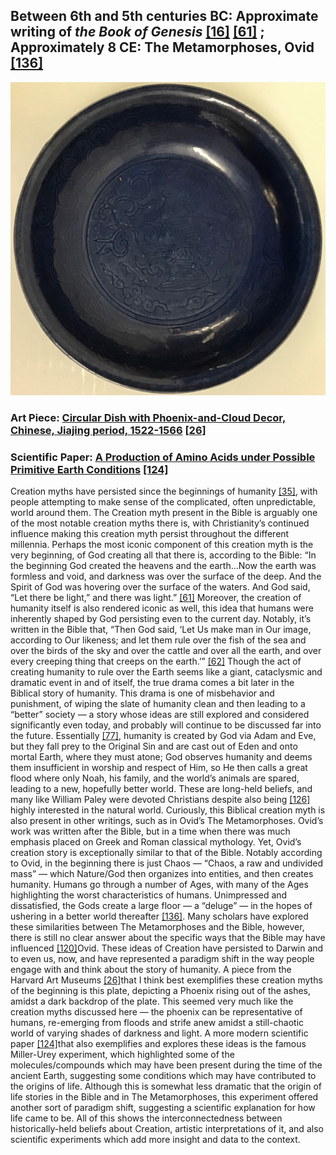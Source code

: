 ## Between 6th and 5th centuries BC: Approximate writing of <em>the Book of Genesis</em> [[16]](https://web.mit.edu/jywang/www/cef/Bible/NIV/NIV_Bible/GEN+1.html) [[61]](https://biblehub.com/bsb/genesis/1.htm) ; Approximately 8 CE: The Metamorphoses, Ovid [[136]](https://www.theoi.com/Text/OvidMetamorphoses1.html)

![pic](/images/5.jpg)

### Art Piece: [Circular Dish with Phoenix-and-Cloud Decor, Chinese, Jiajing period, 1522-1566](https://harvardartmuseums.org/collections/object/205500?position=31) [[26]](https://harvardartmuseums.org/collections/object/205500)

### Scientific Paper: [A Production of Amino Acids under Possible Primitive Earth Conditions](https://www.jstor.org/stable/1680569?origin=JSTOR-pdf) [[124]](https://faculty.jsd.claremont.edu/dmcfarlane/bio145mcfarlane/PDFs/miller_prebiotic%20souppdf.pdf)

Creation myths have persisted since the beginnings of humanity [[35]](https://www.cs.williams.edu/~lindsey/myths/myths.html), with people attempting to make sense of the complicated, often unpredictable, world around them. The Creation myth present in the Bible is arguably one of the most notable creation myths there is, with Christianity’s continued influence making this creation myth persist throughout the different millennia. Perhaps the most iconic component of this creation myth is the very beginning, of God creating all that there is, according to the Bible: “In the beginning God created the heavens and the earth…Now the earth was formless and void, and darkness was over the surface of the deep. And the Spirit of God was hovering over the surface of the waters. And God said, “Let there be light,” and there was light.” [[61]](https://biblehub.com/bsb/genesis/1.htm) Moreover, the creation of humanity itself is also rendered iconic as well, this idea that humans were inherently shaped by God persisting even to the current day. Notably, it’s written in the Bible that, “Then God said, ‘Let Us make man in Our image, according to Our likeness; and let them rule over the fish of the sea and over the birds of the sky and over the cattle and over all the earth, and over every creeping thing that creeps on the earth.’” [[62]](https://bible.knowing-jesus.com/Genesis/1/26) Though the act of creating humanity to rule over the Earth seems like a giant, cataclysmic and dramatic event in and of itself, the true drama comes a bit later in the Biblical story of humanity. This drama is one of misbehavior and punishment, of wiping the slate of humanity clean and then leading to a “better” society — a story whose ideas are still explored and considered significantly even today, and probably will continue to be discussed far into the future. Essentially [[77]](https://answersingenesis.org/bible-timeline/how-does-mans-history-fit-with-the-biblical-timeline/), humanity is created by God via Adam and Eve, but they fall prey to the Original Sin and are cast out of Eden and onto mortal Earth, where they must atone; God observes humanity and deems them insufficient in worship and respect of Him, so He then calls a great flood where only Noah, his family, and the world’s animals are spared, leading to a new, hopefully better world. These are long-held beliefs, and many like William Paley were devoted Christians despite also being [[126]](https://iep.utm.edu/theo-nat/#:~:text=Natural%20theology%20is%20a%20program,appealing%20to%20any%20divine%20revelation.) highly interested in the natural world. Curiously, this Biblical creation myth is also present in other writings, such as in Ovid’s The Metamorphoses. Ovid’s work was written after the Bible, but in a time when there was much emphasis placed on Greek and Roman classical mythology. Yet, Ovid’s creation story is exceptionally similar to that of the Bible. Notably according to Ovid, in the beginning there is just Chaos — “Chaos, a raw and undivided mass” — which Nature/God then organizes into entities, and then creates humanity. Humans go through a number of Ages, with many of the Ages highlighting the worst characteristics of humans. Unimpressed and dissatisfied, the Gods create a large floor — a “deluge” — in the hopes of ushering in a better world thereafter [[136]](https://www.theoi.com/Text/OvidMetamorphoses1.html). Many scholars have explored these similarities between The Metamorphoses and the Bible, however, there is still no clear answer about the specific ways that the Bible may have influenced [[120]](https://www.theoi.com/Text/OvidMetamorphoses1.html)Ovid. These ideas of Creation have persisted to Darwin and to even us, now, and have represented a paradigm shift in the way people engage with and think about the story of humanity. A piece from the Harvard Art Museums [[26]](https://harvardartmuseums.org/collections/object/205500)that I think best exemplifies these creation myths of the beginning is this plate, depicting a Phoenix rising out of the ashes, amidst a dark backdrop of the plate. This seemed very much like the creation myths discussed here — the phoenix can be representative of humans, re-emerging from floods and strife anew amidst a still-chaotic world of varying shades of darkness and light. A more modern scientific paper [[124]](https://faculty.jsd.claremont.edu/dmcfarlane/bio145mcfarlane/PDFs/miller_prebiotic%20souppdf.pdf)that also exemplifies and explores these ideas is the famous Miller-Urey experiment, which highlighted some of the molecules/compounds which may have been present during the time of the ancient Earth, suggesting some conditions which may have contributed to the origins of life. Although this is somewhat less dramatic that the origin of life stories in the Bible and in The Metamorphoses, this experiment offered another sort of paradigm shift, suggesting a scientific explanation for how life came to be. All of this shows the interconnectedness between historically-held beliefs about Creation, artistic interpretations of it, and also scientific experiments which add more insight and data to the context. 
